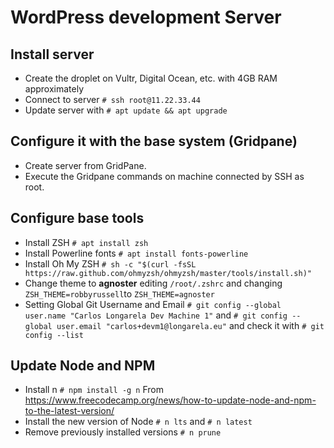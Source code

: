 # WordPress development Server

## Install server

* Create the droplet on Vultr, Digital Ocean, etc. with 4GB RAM approximately
* Connect to server `# ssh root@11.22.33.44`
* Update server with `# apt update && apt upgrade`

## Configure it with the base system (Gridpane)

* Create server from GridPane.
* Execute the Gridpane commands on machine connected by SSH as root.

## Configure base tools
* Install ZSH `# apt install zsh`
* Install Powerline fonts `# apt install fonts-powerline`
* Install Oh My ZSH `# sh -c "$(curl -fsSL https://raw.github.com/ohmyzsh/ohmyzsh/master/tools/install.sh)"` 
* Change theme to **agnoster** editing `/root/.zshrc` and changing `ZSH_THEME=robbyrussell`to `ZSH_THEME=agnoster`
* Setting Global Git Username and Email `# git config --global user.name "Carlos Longarela Dev Machine 1"` and `# git config --global user.email "carlos+devm1@longarela.eu"` and check it with `# git config --list`

## Update Node and NPM
* Install n `# npm install -g n` From https://www.freecodecamp.org/news/how-to-update-node-and-npm-to-the-latest-version/
* Install the new version of Node `# n lts` and `# n latest`
* Remove previously installed versions `# n prune`
